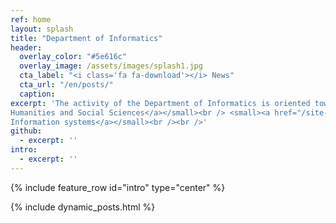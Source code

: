 ```yaml
---
ref: home
layout: splash
title: "Department of Informatics"
header:
  overlay_color: "#5e616c"
  overlay_image: /assets/images/splash1.jpg
  cta_label: "<i class='fa fa-download'></i> News"
  cta_url: "/en/posts/"
  caption:
excerpt: 'The activity of the Department of Informatics is oriented towards innovative applications in the following directions:<br /> <small><a href="/site-gem/en/humanistic/">
Humanities and Social Sciences</a></small><br /> <small><a href="/site-gem/en/systems/">
Information systems</a></small><br /><br />'
github:
  - excerpt: ''
intro:
  - excerpt: ''
---
```


{% include feature_row id="intro" type="center" %}

{% include dynamic_posts.html %}
